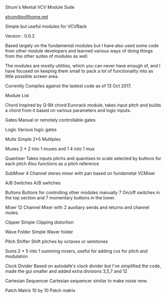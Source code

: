 Strum's Mental VCV Module Suite

strum@softhome.net

Simple but useful modules for VCVRack

Version : 0.0.2

Based largely on the fundamental modules but I have also used some code from other module
developers and learned various ways of doing things from the other suites of modules as well.

The modules are mostly utilities, which you can never have enough of, and I have
focused on keeping them small to pack a lot of functionality into as little possible screen area.

Currently Compiles against the lastest code as of 13 Oct 2017.

Module List

Chord
  Inspired by Q-Bit chord Eurorack module, takes input pitch and builds a chord
  from it based on various parameters and logic inputs.

Gates
  Manual or remotely controllable gates

Logic
  Various logic gates

Mults
  Simple 2*5 Multiples

Muxes
  2 * 2 into 1 muxes and 1 4 into 1 mux

Quantiser
  Takes inputs pitchs and quantises to scale selected by buttons for each pitch
  Also functions as a pitch reference

SubMixer
  4 Channel stereo mixer with pan based on fundametal VCMixer

A/B Switches
  A/B switches

Buttons
  Buttons for controlling other modules manually
  7 On/off switches in the top section and 7 momentary buttons in the lower.
  
Mixer
  12 Channel Mixer with 2 auxiliary sends and returns and channel mutes.

Clipper
  Simple Clipping distortion

Wave Folder
  Simple Waver folder
  
Pitch Shifter
  Shift pitches by octaves or semitones

Sums
  2 * 5 into 1 summing mixers, useful for adding cvs for pitch and modulation   

Clock Divider
  Based on autodafe's clock divider but I've simplified the code, made the gui
  smaller and added extra divisions 3,5,7 and 12
  
Cartesian Sequencer
  Cartesian sequencer similar to make noise rene.
  
Patch Matrix
  10 by 10 Patch matrix


